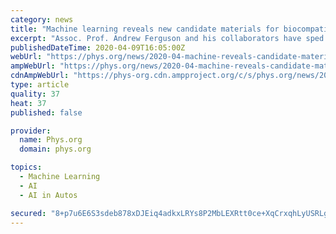 ```yaml
---
category: news
title: "Machine learning reveals new candidate materials for biocompatible electronics"
excerpt: "Assoc. Prof. Andrew Ferguson and his collaborators have sped up that process by developing machine learning tools that can screen for the best candidates. By screening 8,000 candidates of self-assembled peptides, the team was able to rank each design. That paves the way for experimentalists to test the most promising candidates. The results ..."
publishedDateTime: 2020-04-09T16:05:00Z
webUrl: "https://phys.org/news/2020-04-machine-reveals-candidate-materials-biocompatible.html"
ampWebUrl: "https://phys.org/news/2020-04-machine-reveals-candidate-materials-biocompatible.amp"
cdnAmpWebUrl: "https://phys-org.cdn.ampproject.org/c/s/phys.org/news/2020-04-machine-reveals-candidate-materials-biocompatible.amp"
type: article
quality: 37
heat: 37
published: false

provider:
  name: Phys.org
  domain: phys.org

topics:
  - Machine Learning
  - AI
  - AI in Autos

secured: "8+p7u6E6S3sdeb878xDJEiq4adkxLRYs8P2MbLEXRtt0ce+XqCrxqhLyUSRLgX4ovCPj0bQcP/CqVyjtKBspuu292skQfuCvQ+aX+/KAF90snPKBsUzvyge6XVez8wWEK2YXsUQ8eVl0WLPq+7+G6yHYvxxLdcB1bCz2kIrH4cBH7+hEKuHPJvgIAtIkIhZ7ddzLSd5chSlvB9rQuowo0KjsTTMf0ErA6wEneIWlNAThzYZMg5H/Erq1N9URBH+mf0XsVD1e7024gJTnDlYCpJCvFSALWDWc3AOQs0l2EBIEnz87vnkgCE5WU60Ye/MReaDjlnk4E4/eFkPb4BVRmlHBuE+RjCmdrvKUbvF10pO8WqwNPPm4NIfQ8BYeNBVi831QO6gyS9kF4uhM7ex1IzSmiFQwSiLCoN7kjx+2Ynt3GPIBoS/lL7NjxP6gDXAOAbZYACKGRd+qbITvmF+7/V/SZEuM+8lM+aPu9CAF1Us=;dHcTpGkcnz8OZenmQ4XAGA=="
---
```


